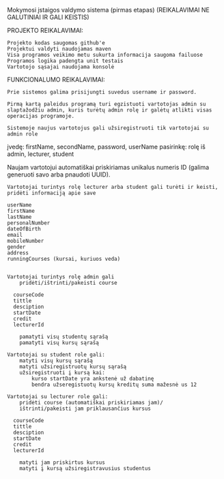 Mokymosi įstaigos valdymo sistema (pirmas etapas)
(REIKALAVIMAI NE GALUTINIAI IR GALI KEISTIS)

PROJEKTO REIKALAVIMAI:

    Projekto kodas saugomas github'e
    Projektui valdyti naudojamas maven
    Visa programos veikimo metu sukurta informacija saugoma failuose
    Programos logika padengta unit testais
    Vartotojo sąsajai naudojama konsolė

FUNKCIONALUMO REIKALAVIMAI:

    Prie sistemos galima prisijungti suvedus username ir password.

    Pirmą kartą paleidus programą turi egzistuoti vartotojas admin su slaptažodžiu admin, kuris turėtų admin rolę ir galėtų atlikti visas operacijas programoje.

    Sistemoje naujus vartotojus gali užsiregistruoti tik vartotojai su admin role

  įvedę:
    firstName, secondName, password, userName
  pasirinkę:
    rolę iš admin, lecturer, student

Naujam vartotojui automatiškai priskiriamas unikalus numeris ID (galima generuoti savo arba pnaudoti UUID).

    Vartotojai turintys rolę lecturer arba student gali turėti ir keisti, pridėti informaciją apie save

    userName
    firstName
    lastName
    personalNumber
    dateOfBirth
    email
    mobileNumber
    gender
    address
    runningCourses (kursai, kuriuos veda)
    

    Vartotojai turintys rolę admin gali
        pridėti/ištrinti/pakeisti course

      courseCode
      tittle
      desciption
      startDate
      credit
      lecturerId

        pamatyti visų studentų sąrašą
        pamatyti visų kursų sąrašą

    Vartotojai su student role gali:
        matyti visų kursų sąrašą
        matyti užsiregistruotų kursų sąrašą
        užsiregistruoti į kursą kai:
            kurso startDate yra ankstenė už dabatinę
            bendra užseregistuotų kursų kreditų suma mažesnė us 12

    Vartotojai su lecturer role gali:
        pridėti course (automatiškai priskiriamas jam)/
        ištrinti/pakeisti jam priklausančius kursus

      courseCode
      tittle
      desciption
      startDate
      credit
      lecturerId

        matyti jam priskirtus kursus
        matyti į kursą užsiregistravusius studentus
